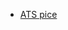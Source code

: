 - [ATS pice](https://www.sec.gov/divisions/marketreg/mr-noaction/2020/finra-ats-role-in-settlement-of-digital-asset-security-trades-09252020.pdf
)
